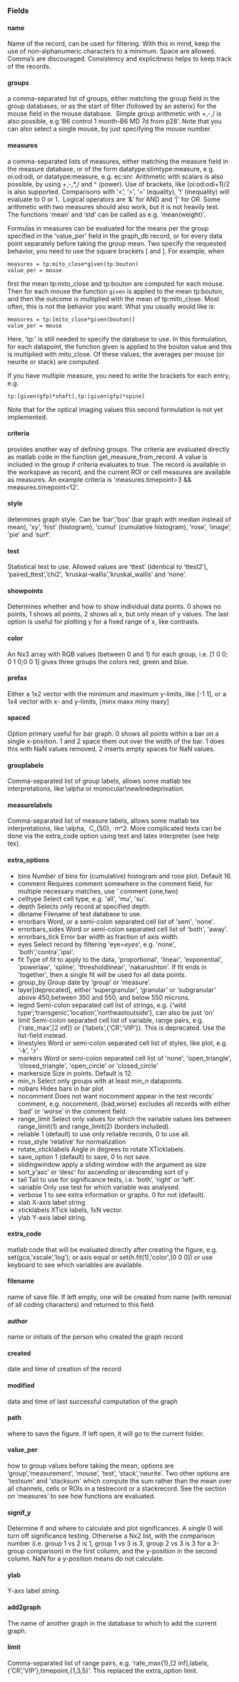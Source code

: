 ### Fields

#### name
Name of the record, can be used for filtering. With this in mind, keep the use of non-alphanumeric characters to a minimum. Space are allowed. Comma’s are discouraged. Consistency and explicitness helps to keep track of the records.

#### groups
a comma-separated list of groups, either matching the group field in the group databases, or as the start of filter (followed by an asterix) for the mouse field in the mouse database.  Simple group arithmetic with +,-,/ is also possible, e.g ‘B6 control 1 month-B6 MD 7d from p28’. Note that you can also select a single mouse, by just specifying the mouse number. 

#### measures
a comma-separated lists of measures, either matching the measure field in the measure database, or of the form datatype:stimtype:measure, e.g. oi:od:odi, or datatype:measure, e.g. ec:snr. Arithmetic with scalars is also possible, by using +,-,*,/ and ^ (power). Use of brackets, like (oi:od:odi+1)/2 is also supported. Comparisons with ‘&lt;’, ‘&gt;’, ‘=’ (equality), ‘!’ (inequality) will evaluate to 0 or 1.  Logical operators are ‘&’ for AND and ‘|’ for OR. Some arithmetic with two measures should also work, but it is not heavily test. The functions ‘mean’ and ‘std’ can be called as e.g. ‘mean(weight)’.

  

Formulas in measures can be evaluated for the means per the group specified in the ‘value_per’ field in the graph_db record, or for every data point separately before taking the group mean. Two specify the requested behavior, you need to use the square brackets [ and ]. For example, when 

    measures = tp:mito_close*given(tp:bouton)
    value_per = mouse

first the mean tp:mito_close and tp:bouton are computed for each mouse. Then for each mouse the function `given` is applied to the mean tp:bouton, and then the outcome is multiplied with the mean of tp:mito_close. Most often, this is not the behavior you want. What you usually would like is:

    measures = tp:[mito_close*given(bouton)]
    value_per = mouse

Here, ‘tp:’ is still needed to specify the database to use. In this formulation, for each datapoint, the function given is applied to the bouton value and this is multiplied with mito_close. Of these values, the averages per mouse (or neurite or stack) are computed. 

If you have multiple measure, you need to write the brackets for each entry, e.g.

    tp:[given(gfp)*shaft],tp:[given(gfp)*spine]

Note that for the optical imaging values this second formulation is not yet implemented.

#### criteria
provides another way of defining groups. The criteria are evaluated directly as matlab code in the function get_measure_from_record. A value is included in the group if criteria evaluates to true. The record is available in the workspave as record, and the current ROI or cell measures are available as measures. An example criteria is 'measures.timepoint&gt;3 && measures.timepoint&lt;12'.

#### style
determines graph style. Can be ‘bar’,’box’ (bar graph with median instead of mean), ‘xy’, ‘hist’ (histogram), ‘cumul’ (cumulative histogram), ‘rose’, ‘image’, 'pie' and ‘surf’.

#### test

Statistical test to use. Allowed values are ‘ttest’ (identical to ‘ttest2’), ‘paired_ttest’,’chi2’, ‘kruskal-wallis’,’kruskal_wallis’ and ‘none’.

#### showpoints

Determines whether and how to show individual data points. 0 shows no points, 1 shows all points, 2 shows all x, but only mean of y values. The last option is useful for plotting y for a fixed range of x, like contrasts.

#### color

An Nx3 array with RGB values (between 0 and 1) for each group, i.e. [1 0 0; 0 1 0;0 0 1] gives three groups the colors red, green and blue.

#### prefax

Either a 1x2 vector with the minimum and maximum y-limits, like [-1 1], or a 1x4 vector with x- and y-limits, [minx maxx miny maxy]

#### spaced

Option primary useful for bar graph. 0 shows all points within a bar on a single x-position. 1 and 2 space them out over the width of the bar. 1 does this with NaN values removed, 2 inserts empty spaces for NaN values.

#### grouplabels

Comma-separated list of group labels, allows some matlab tex interpretations, like \alpha or monocular\newlinedeprivation.

#### measurelabels

Comma-separated list of measure labels, allows some matlab tex interpretations, like \alpha,  C_{50},  m^2. More complicated texts can be done via the extra_code option using text and latex interpreter (see help tex).

#### extra_options

* bins Number of bins for (cumulative) histogram and rose plot. Default 16.
* comment Requires comment somewhere in the comment field, for multiple necessary matches, use ‘ comment {one,two}
* celltype Select cell type, e.g. 'all', 'mu', 'su'.
* depth Selects only record at specified depth.
* dbname Filename of test database to use. 
* errorbars Word, or a semi-colon separated cell list of 'sem', 'none'.
* errorbars_sides Word or semi-colon separated cell list of 'both', 'away'.
* errorbars_tick Error bar width as fraction of axis width.
* eyes Select record by filtering 'eye=*eyes*', e.g. 'none', 'both','contra','ipsi'.
* fit Type of fit to apply to the data, 'proportional', 'linear', 'exponential', 'powerlaw', 'spline', 'thresholdlinear', 'nakarushton'. If fit ends in 'together', then a single fit will be used for all data points.
* group_by Group date by ‘group’ or ‘measure’.
* layer[deprecated], either ‘supergranular’, ‘granular’ or ‘subgranular’ above 450,between 350 and 550, and below 550 microns.
* legnd Semi-colon separated cell list of strings, e.g. {‘wild type’;’transgenic’,’location’,’northeastoutside’}, can also be just ‘on’
* limit Semi-colon separated cell list of variable, range pairs, e.g. {‘rate_max’,[2 inf]} or {‘labels’,{‘CR’;’VIP’}}. This is deprecated. Use the list-field instead.
* linestyles Word or semi-colon separated cell list of styles, like plot, e.g. ‘-k’, ‘:r’
* markers Word or semi-colon separated cell list of 'none', 'open_triangle', 'closed_triangle', 'open_circle' or 'closed_circle' 
* markersize Size in points. Default is 12.
* min_n Select only groups with at least min_n datapoints.
* nobars Hides bars in bar plot
* nocomment Does not want nocomment appear in the test records’ comment, e.g. nocomment, {bad,worse} excludes all records with either ‘bad’ or ‘worse’ in the comment field.
* range_limit Select only values for which the variable values lies between range_limit(1) and range_limit(2) (borders included).
* reliable 1 (default) to use only reliable records, 0 to use all. 
* rose_style ‘relative’ for normalization
* rotate_xticklabels Angle in degrees to rotate XTicklabels.
* save_option 1 (default) to save, 0 to not save.
* slidingwindow apply a sliding window with the argument as size
* sort_y‘asc’ or ‘desc’ for ascending or descending sort of y
* tail Tail to use for significance tests, i.e. ‘both’, ‘right’ or ‘left’. 
* variable Only use test for which variable was analysed.
* verbose 1 to see extra information or graphs. 0 for not (default).
* xlab X-axis label string.
* xticklabels XTick labels, 1xN vector.
* ylab Y-axis label string.

#### extra_code

matlab code that will be evaluated directly after creating the figure, e.g. set(gca,’xscale’,’log’); or axis equal or set(h.fit(1),'color',[0 0 0]) or use keyboard to see which variables are available. 

#### filename

name of save file. If left empty, one will be created from name (with removal of all coding characters) and returned to this field.

#### author

name or initials of the person who created the graph record

#### created

date and time of creation of the record

#### modified

data and time of last successful computation of the graph

#### path

where to save the figure. If left open, it will go to the current folder.

#### value_per

how to group values before taking the mean, options are ‘group’,‘measurement’, ‘mouse’, ‘test’, ‘stack’,‘neurite’. Two other options are 'testsum' and 'stacksum' which compute the sum rather than the mean over all channels, cells or ROIs in a testrecord or a stackrecord. See the section on ‘measures’ to see how functions are evaluated.

#### signif_y

Determine if and where to calculate and plot significances. A single 0 will turn off significance testing. Otherwise a Nx2 list, with the comparison number (i.e. group 1 vs 2 is 1, group 1 vs 3 is 3, group 2 vs 3 is 3 for a 3-group comparison) in the first column, and the y-position in the second column. NaN for a y-position means do not calculate. 

#### ylab

Y-axs label string.

#### add2graph

The name of another graph in the database to which to add the current graph.

#### limit

Comma-separated list of range pairs, e.g. ‘rate_max{1},[2 inf],labels,{‘CR’,’VIP’},timepoint,{1,3,5}’. This replaced the extra_option limit.